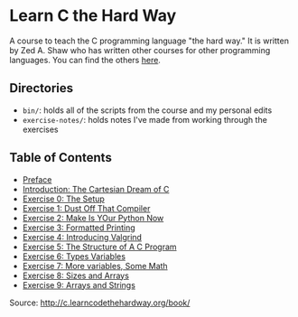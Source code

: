 # Learn C the Hard Way

A course to teach the C programming language "the hard way." It is written by
Zed A. Shaw who has written other courses for other programming languages. You
can find the others [here][learncode].

## Directories

- `bin/`: holds all of the scripts from the course and my personal edits
- `exercise-notes/`: holds notes I've made from working through the exercises

## Table of Contents

- [Preface][preface]
- [Introduction: The Cartesian Dream of C][intro]
- [Exercise 0: The Setup][ex0]
- [Exercise 1: Dust Off That Compiler][ex1]
- [Exercise 2: Make Is YOur Python Now][ex2]
- [Exercise 3: Formatted Printing][ex3]
- [Exercise 4: Introducing Valgrind][ex4]
- [Exercise 5: The Structure of A C Program][ex5]
- [Exercise 6: Types Variables][ex6]
- [Exercise 7: More variables, Some Math][ex7]
- [Exercise 8: Sizes and Arrays][ex8]
- [Exercise 9: Arrays and Strings][ex9]

Source: http://c.learncodethehardway.org/book/

[learncode]: http://www.learncodethehardway.org
[preface]: http://c.learncodethehardway.org/book/preface.html
[intro]: http://c.learncodethehardway.org/book/ex0.html
[ex0]: http://c.learncodethehardway.org/book/ex0.html
[ex1]: http://c.learncodethehardway.org/book/ex1.html
[ex2]: http://c.learncodethehardway.org/book/ex2.html
[ex3]: http://c.learncodethehardway.org/book/ex3.html
[ex4]: http://c.learncodethehardway.org/book/ex3.html
[ex5]: http://c.learncodethehardway.org/book/ex4.html
[ex6]: http://c.learncodethehardway.org/book/ex5.html
[ex7]: http://c.learncodethehardway.org/book/ex6.html
[ex8]: http://c.learncodethehardway.org/book/ex8.html
[ex9]: http://c.learncodethehardway.org/book/ex9.html
